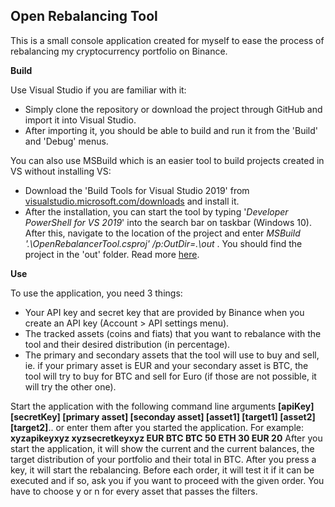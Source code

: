 ## Open Rebalancing Tool
This is a small console application created for myself to ease the process of rebalancing my cryptocurrency portfolio on Binance.

**Build**

Use Visual Studio if you are familiar with it:

 - Simply clone the repository or download the project through GitHub
   and import it into Visual Studio.
  - After importing it, you should be
   able to build and run it from the 'Build' and 'Debug' menus.

You can also use MSBuild which is an easier tool to build projects created in VS without installing VS:

 - Download the 'Build Tools for Visual Studio 2019' from
   [visualstudio.microsoft.com/downloads](https://visualstudio.microsoft.com/downloads/)
   and install it.
  - After the installation, you can start the tool by typing
   '*Developer PowerShell for VS 2019*' into the search bar on taskbar
   (Windows 10). After this, navigate to the location of the project and
   enter *MSBuild '.\OpenRebalancerTool.csproj' /p:OutDir=.\out* . You
   should find the project in the 'out' folder. Read more
   [here](https://docs.microsoft.com/en-us/visualstudio/msbuild/msbuild?view=vs-2019).

**Use**

To use the application, you need 3 things:
 - Your API key and secret key that are provided by Binance when you create an API key (Account > API settings menu).
 - The tracked assets (coins and fiats) that you want to rebalance with the tool and their desired distribution (in percentage).
 - The primary and secondary assets that the tool will use to buy and sell, ie. if your primary asset is EUR and your secondary asset is BTC, the tool will try to buy for BTC and sell for Euro (if those are not possible, it will try the other one).

Start the application with the following command line arguments **[apiKey] [secretKey] [primary asset] [seconday asset] [asset1] [target1] [asset2] [target2]**.. or enter them after you started the application.
For example: **xyzapikeyxyz xyzsecretkeyxyz EUR BTC BTC 50 ETH 30 EUR 20**
After you start the application, it will show the current and the current balances, the target distribution of your portfolio and their total in BTC. After you press a key, it will start the rebalancing. Before each order, it will test it if it can be executed and if so, ask you if you want to proceed with the given order. You have to choose y or n for every asset that passes the filters.
